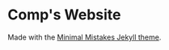 # Comp's Website

Made with the [Minimal Mistakes Jekyll theme](https://github.com/mmistakes/minimal-mistakes).  
